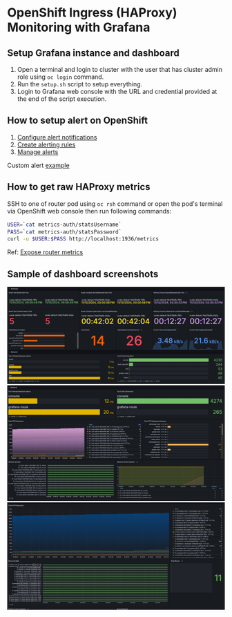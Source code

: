 # OpenShift Ingress (HAProxy) Monitoring with Grafana

## Setup Grafana instance and dashboard

1. Open a terminal and login to cluster with the user that has cluster admin role using `oc login` command.
2. Run the `setup.sh` script to setup everything.
3. Login to Grafana web console with the URL and credential provided at the end of the script execution.

## How to setup alert on OpenShift

1. [Configure alert notifications](https://docs.openshift.com/container-platform/4.14/post_installation_configuration/configuring-alert-notifications.html)
2. [Create alerting rules](https://docs.openshift.com/container-platform/4.14/observability/monitoring/managing-alerts.html#creating-new-alerting-rules_managing-alerts)
3. [Manage alerts](https://docs.openshift.com/container-platform/4.14/observability/monitoring/managing-alerts.html)

Custom alert [example](https://github.com/rhthsa/openshift-demo/blob/main/custom-alert.md)

## How to get raw HAProxy metrics

SSH to one of router pod using `oc rsh` command or open the pod's terminal via OpenShift web console then run following commands:

```sh
USER=`cat metrics-auth/statsUsername`
PASS=`cat metrics-auth/statsPassword`
curl -u $USER:$PASS http://localhost:1936/metrics
```

Ref: [Expose router metrics](https://docs.openshift.com/container-platform/4.14/networking/ingress-operator.html#nw-exposing-router-metrics_configuring-ingress)

## Sample of dashboard screenshots

![Summary](images/summary.png)
![Backend](images/backend.png)
![Server](images/server.png)
